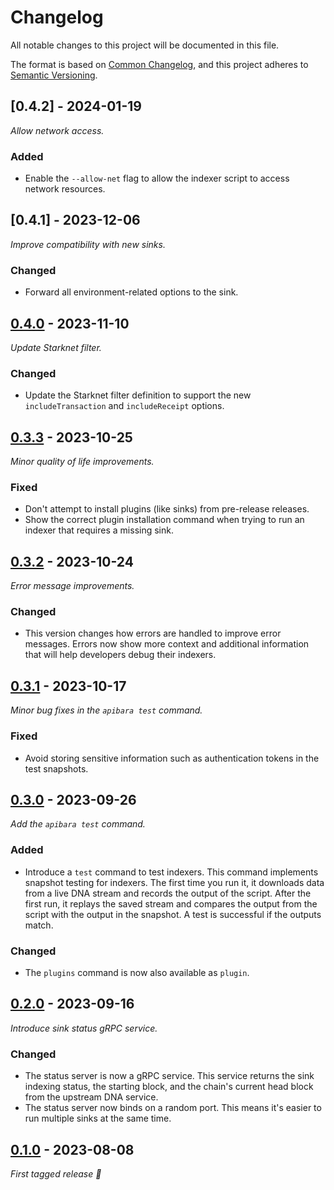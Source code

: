 # Changelog

All notable changes to this project will be documented in this file.

The format is based on [Common Changelog](https://common-changelog.org/), and
this project adheres to
[Semantic Versioning](https://semver.org/spec/v2.0.0.html).

## [0.4.2] - 2024-01-19

_Allow network access._

### Added

-   Enable the `--allow-net` flag to allow the indexer script to access network resources.

## [0.4.1] - 2023-12-06

_Improve compatibility with new sinks._

### Changed

-   Forward all environment-related options to the sink.

## [0.4.0] - 2023-11-10

_Update Starknet filter._

### Changed

-   Update the Starknet filter definition to support the new
    `includeTransaction` and `includeReceipt` options.

## [0.3.3] - 2023-10-25

_Minor quality of life improvements._

### Fixed

-   Don't attempt to install plugins (like sinks) from pre-release releases.
-   Show the correct plugin installation command when trying to run an indexer
    that requires a missing sink.

## [0.3.2] - 2023-10-24

_Error message improvements._

### Changed

-   This version changes how errors are handled to improve error messages.
    Errors now show more context and additional information that will help
    developers debug their indexers.

## [0.3.1] - 2023-10-17

_Minor bug fixes in the `apibara test` command._

### Fixed

-   Avoid storing sensitive information such as authentication tokens in the
    test snapshots.

## [0.3.0] - 2023-09-26

_Add the `apibara test` command._

### Added

-   Introduce a `test` command to test indexers. This command implements
    snapshot testing for indexers. The first time you run it, it downloads data
    from a live DNA stream and records the output of the script. After the first
    run, it replays the saved stream and compares the output from the script with
    the output in the snapshot. A test is successful if the outputs match.

### Changed

-   The `plugins` command is now also available as `plugin`.

## [0.2.0] - 2023-09-16

_Introduce sink status gRPC service._

### Changed

-   The status server is now a gRPC service. This service returns the sink
    indexing status, the starting block, and the chain's current head block
    from the upstream DNA service.
-   The status server now binds on a random port. This means it's easier to run
    multiple sinks at the same time.

## [0.1.0] - 2023-08-08

_First tagged release 🎉_

[0.4.0]: https://github.com/apibara/dna/releases/tag/cli/v0.4.0
[0.3.3]: https://github.com/apibara/dna/releases/tag/cli/v0.3.3
[0.3.2]: https://github.com/apibara/dna/releases/tag/cli/v0.3.2
[0.3.1]: https://github.com/apibara/dna/releases/tag/cli/v0.3.1
[0.3.0]: https://github.com/apibara/dna/releases/tag/cli/v0.3.0
[0.2.0]: https://github.com/apibara/dna/releases/tag/cli/v0.2.0
[0.1.0]: https://github.com/apibara/dna/releases/tag/cli/v0.1.0
